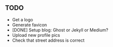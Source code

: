 TODO
--------

* Get a logo
* Generate favicon
* [DONE] Setup blog: Ghost or Jekyll or Medium?
* Upload new profile pics
* Check that street address is correct
